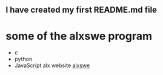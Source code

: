 ## I have created my first README.md file
# some of the alxswe program 
* c 
* python 
* JavaScript 
alx website [alxswe](intranet.alxswe.com)
